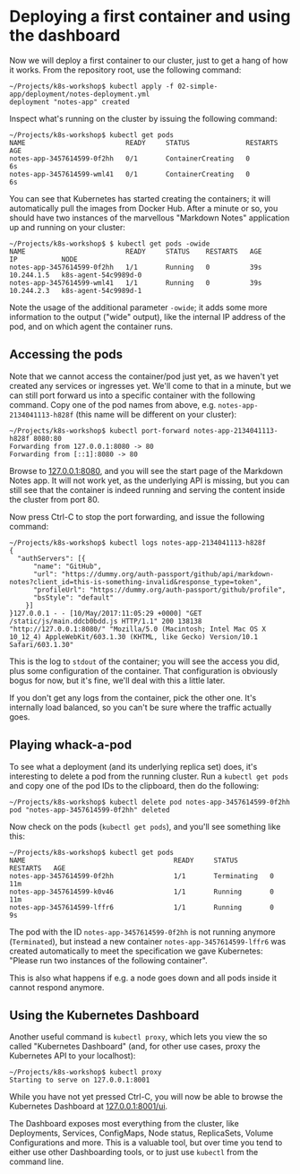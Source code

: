 # Deploying a first container and using the dashboard

Now we will deploy a first container to our cluster, just to get a hang of how it works. From the repository root, use the following command:

```
~/Projects/k8s-workshop$ kubectl apply -f 02-simple-app/deployment/notes-deployment.yml
deployment "notes-app" created
```

Inspect what's running on the cluster by issuing the following command:

```
~/Projects/k8s-workshop$ kubectl get pods
NAME                         READY     STATUS              RESTARTS   AGE
notes-app-3457614599-0f2hh   0/1       ContainerCreating   0          6s
notes-app-3457614599-wml41   0/1       ContainerCreating   0          6s
```

You can see that Kubernetes has started creating the containers; it will automatically pull the images from Docker Hub. After a minute or so, you should have two instances of the marvellous "Markdown Notes" application up and running on your cluster:

```
~/Projects/k8s-workshop$ $ kubectl get pods -owide
NAME                         READY     STATUS    RESTARTS   AGE       IP           NODE
notes-app-3457614599-0f2hh   1/1       Running   0          39s       10.244.1.5   k8s-agent-54c9989d-0
notes-app-3457614599-wml41   1/1       Running   0          39s       10.244.2.3   k8s-agent-54c9989d-1
```

Note the usage of the additional parameter `-owide`; it adds some more information to the output ("wide" output), like the internal IP address of the pod, and on which agent the container runs.

## Accessing the pods

Note that we cannot access the container/pod just yet, as we haven't yet created any services or ingresses yet. We'll come to that in a minute, but we can still port forward us into a specific container with the following command. Copy one of the pod names from above, e.g. `notes-app-2134041113-h828f` (this name will be different on your cluster):

```
~/Projects/k8s-workshop$ kubectl port-forward notes-app-2134041113-h828f 8080:80
Forwarding from 127.0.0.1:8080 -> 80
Forwarding from [::1]:8080 -> 80
```

Browse to [127.0.0.1:8080](http://127.0.0.1:8080), and you will see the start page of the Markdown Notes app. It will not work yet, as the underlying API is missing, but you can still see that the container is indeed running and serving the content inside the cluster from port 80.

Now press Ctrl-C to stop the port forwarding, and issue the following command:

```
~/Projects/k8s-workshop$ kubectl logs notes-app-2134041113-h828f
{
  "authServers": [{
      "name": "GitHub",
      "url": "https://dummy.org/auth-passport/github/api/markdown-notes?client_id=this-is-something-invalid&response_type=token",
      "profileUrl": "https://dummy.org/auth-passport/github/profile",
      "bsStyle": "default"
    }]
}127.0.0.1 - - [10/May/2017:11:05:29 +0000] "GET /static/js/main.ddcb0bdd.js HTTP/1.1" 200 138138 "http://127.0.0.1:8080/" "Mozilla/5.0 (Macintosh; Intel Mac OS X 10_12_4) AppleWebKit/603.1.30 (KHTML, like Gecko) Version/10.1 Safari/603.1.30"
```

This is the log to `stdout` of the container; you will see the access you did, plus some configuration of the container. That configuration is obviously bogus for now, but it's fine, we'll deal with this a little later.

If you don't get any logs from the container, pick the other one. It's internally load balanced, so you can't be sure where the traffic actually goes.

## Playing whack-a-pod

To see what a deployment (and its underlying replica set) does, it's interesting to delete a pod from the running cluster. Run a `kubectl get pods` and copy one of the pod IDs to the clipboard, then do the following:

```
~/Projects/k8s-workshop$ kubectl delete pod notes-app-3457614599-0f2hh
pod "notes-app-3457614599-0f2hh" deleted
```

Now check on the pods (`kubectl get pods`), and you'll see something like this:

```
~/Projects/k8s-workshop$ kubectl get pods
NAME                                     READY     STATUS        RESTARTS   AGE
notes-app-3457614599-0f2hh               1/1       Terminating   0          11m
notes-app-3457614599-k0v46               1/1       Running       0          11m
notes-app-3457614599-lffr6               1/1       Running       0          9s
```

The pod with the ID `notes-app-3457614599-0f2hh` is not running anymore (`Terminated`), but instead a new container `notes-app-3457614599-lffr6` was created automatically to meet the specification we gave Kubernetes: "Please run two instances of the following container".

This is also what happens if e.g. a node goes down and all pods inside it cannot respond anymore.

## Using the Kubernetes Dashboard

Another useful command is `kubectl proxy`, which lets you view the so called "Kubernetes Dashboard" (and, for other use cases, proxy the Kubernetes API to your localhost):

```
~/Projects/k8s-workshop$ kubectl proxy
Starting to serve on 127.0.0.1:8001
```

While you have not yet pressed Ctrl-C, you will now be able to browse the Kubernetes Dashboard at [127.0.0.1:8001/ui](http://127.0.0.1:8001/ui).

The Dashboard exposes most everything from the cluster, like Deployments, Services, ConfigMaps, Node status, ReplicaSets, Volume Configurations and more. This is a valuable tool, but over time you tend to either use other Dashboarding tools, or to just use `kubectl` from the command line.
